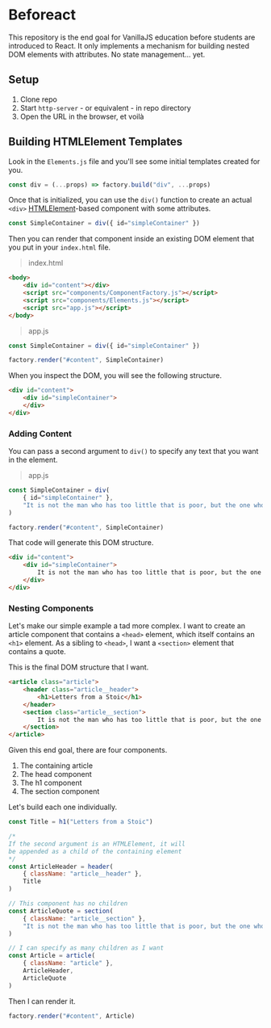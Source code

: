 # Beforeact

This repository is the end goal for VanillaJS education before students are introduced to React. It only implements a mechanism for building nested DOM elements with attributes. No state management... yet.

## Setup

1. Clone repo
1. Start `http-server` - or equivalent - in repo directory
1. Open the URL in the browser, et voilà

## Building HTMLElement Templates

Look in the `Elements.js` file and you'll see some initial templates created for you.

```js
const div = (...props) => factory.build("div", ...props)
```

Once that is initialized, you can use the `div()` function to create an actual `<div>` [HTMLElement](https://developer.mozilla.org/en-US/docs/Web/API/HTMLElement)-based component with some attributes.

```js
const SimpleContainer = div({ id="simpleContainer" })
```

Then you can render that component inside an existing DOM element that you put in your `index.html` file.

> index.html

```html
<body>
    <div id="content"></div>
    <script src="components/ComponentFactory.js"></script>
    <script src="components/Elements.js"></script>
    <script src="app.js"></script>
</body>
```

> app.js

```js
const SimpleContainer = div({ id="simpleContainer" })

factory.render("#content", SimpleContainer)
```

When you inspect the DOM, you will see the following structure.

```html
<div id="content">
    <div id="simpleContainer">
    </div>
</div>
```

### Adding Content

You can pass a second argument to `div()` to specify any text that you want in the element.

> app.js

```js
const SimpleContainer = div(
    { id="simpleContainer" },
    "It is not the man who has too little that is poor, but the one who hankers after more."
)

factory.render("#content", SimpleContainer)
```

That code will generate this DOM structure.

```html
<div id="content">
    <div id="simpleContainer">
        It is not the man who has too little that is poor, but the one who hankers after more.
    </div>
</div>
```

### Nesting Components

Let's make our simple example a tad more complex. I want to create an article component that contains a `<head>` element, which itself contains an `<h1>` element. As a sibling to `<head>`, I want a `<section>` element that contains a quote.

This is the final DOM structure that I want.

```html
<article class="article">
    <header class="article__header">
        <h1>Letters from a Stoic</h1>
    </header>
    <section class="article__section">
        It is not the man who has too little that is poor, but the one who hankers after more.
    </section>
</article>
```

Given this end goal, there are four components.

1. The containing article
1. The head component
1. The h1 component
1. The section component

Let's build each one individually.

```js
const Title = h1("Letters from a Stoic")

/*
If the second argument is an HTMLElement, it will
be appended as a child of the containing element
*/
const ArticleHeader = header(
    { className: "article__header" },
    Title
)

// This component has no children
const ArticleQuote = section(
    { className: "article__section" },
    "It is not the man who has too little that is poor, but the one who hankers after more."
)

// I can specify as many children as I want
const Article = article(
    { className: "article" },
    ArticleHeader,
    ArticleQuote
)
```

Then I can render it.

```js
factory.render("#content", Article)
```
